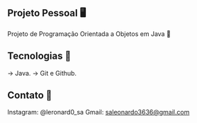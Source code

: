 ## Projeto Pessoal 🖥️
Projeto de Programação Orientada a Objetos em  Java  🚀
## Tecnologias 🧩
-> Java.
-> Git e Github.
## Contato 📲
Instagram: @leronard0_sa
Gmail: saleonardo3636@gmail.com

